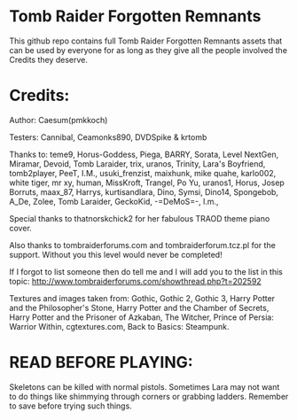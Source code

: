 # Tomb Raider Forgotten Remnants
This github repo contains full Tomb Raider Forgotten Remnants assets that can be used by everyone for as long as they give all the people involved the Credits they deserve.

# Credits:
Author: Caesum(pmkkoch) 

Testers: Cannibal, Ceamonks890, DVDSpike & krtomb 

Thanks to: teme9, Horus-Goddess, Piega, BARRY, Sorata, Level NextGen, Miramar, Devoid, Tomb Laraider, trix, uranos, Trinity, Lara's Boyfriend, tomb2player, PeeT, I.M., usuki_frenzist, maixhunk, mike quahe, karlo002, white tiger, mr xy, human, MissKroft, Trangel, Po Yu, uranos1, Horus, Josep Borruts, maax_87, Harrys, kurtisandlara, Dino, Symsi, Dino14, Spongebob, A_De, Zolee, Tomb Laraider, GeckoKid, -=DeMoS=-, l.m., 

Special thanks to thatnorskchick2 for her fabulous TRAOD theme piano cover.

Also thanks to tombraiderforums.com and tombraiderforum.tcz.pl for the support. Without you this level would never be completed!

If I forgot to list someone then do tell me and I will add you to the list in this topic:
http://www.tombraiderforums.com/showthread.php?t=202592

Textures and images taken from:
Gothic,
Gothic 2,
Gothic 3,
Harry Potter and the Philosopher's Stone,
Harry Potter and the Chamber of Secrets,
Harry Potter and the Prisoner of Azkaban,
The Witcher,
Prince of Persia: Warrior Within,
cgtextures.com,
Back to Basics: Steampunk.


# READ BEFORE PLAYING:
Skeletons can be killed with normal pistols.
Sometimes Lara may not want to do things like shimmying through corners or grabbing ladders. Remember to save before trying such things.


